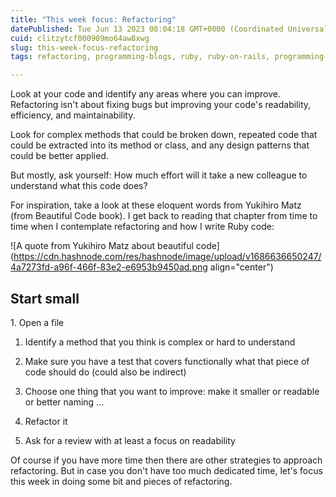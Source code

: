 ```yaml
---
title: "This week focus: Refactoring"
datePublished: Tue Jun 13 2023 08:04:18 GMT+0000 (Coordinated Universal Time)
cuid: clitzytcf000909mo64aw8xwg
slug: this-week-focus-refactoring
tags: refactoring, programming-blogs, ruby, ruby-on-rails, programming-tips

---
```


Look at your code and identify any areas where you can improve. Refactoring isn't about fixing bugs but improving your code's readability, efficiency, and maintainability.

Look for complex methods that could be broken down, repeated code that could be extracted into its method or class, and any design patterns that could be better applied.

But mostly, ask yourself: How much effort will it take a new colleague to understand what this code does?

For inspiration, take a look at these eloquent words from Yukihiro Matz (from Beautiful Code book). I get back to reading that chapter from time to time when I contemplate refactoring and how I write Ruby code:

![A quote from Yukihiro Matz about beautiful code](https://cdn.hashnode.com/res/hashnode/image/upload/v1686636650247/4a7273fd-a96f-466f-83e2-e6953b9450ad.png align="center")

## Start small

1\. Open a file

1. Identify a method that you think is complex or hard to understand
    
2. Make sure you have a test that covers functionally what that piece of code should do (could also be indirect)
    
3. Choose one thing that you want to improve: make it smaller or readable or better naming ...
    
4. Refactor it
    
5. Ask for a review with at least a focus on readability
    

Of course if you have more time then there are other strategies to approach refactoring. But in case you don't have too much dedicated time, let's focus this week in doing some bit and pieces of refactoring.